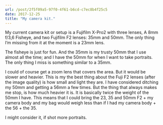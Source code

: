 ```yaml
---
url: /post/2f5f09a5-97f0-4f61-b6cd-c7ec8b4f25c5
date: 2017-12-25
title: "My camera kit."
---
```


My current camera kit or setup is a Fujifilm X-Pro2 with three lenses, A 8mm f/3,6 Fisheye, and two Fujifilm F2 lenses: 35mm and 50mm. The only thing I&#8217;m missing from it at the moment is a 23mm lens.



The fisheye is just for fun. And the 35mm is my trusty 50mm that I use almost all the time; and I have the 50mm for when I want to take portraits. The only thing I miss is something similar to a 35mm.



I could of course get a zoom lens that covers the area. But it would be slower and heavier. This is my the best thing about the Fuji F2 lenses (after the image quality) is how small and light they are. I have considered ditching my 50mm and getting a 56mm a few times. But the thing that always makes me stop, is how much heavier it is. It is basically twice the weight of the 50mm I have. This means that I could bring the 23, 35 and 50mm F2 + my camera body and my bag would weigh less than if I had my camera body + the 56 + the 35.



I might consider it, if shot more portraits.